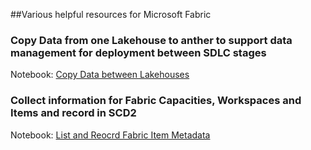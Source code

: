 ##Various helpful resources for Microsoft Fabric


### Copy Data from one Lakehouse to anther to support data management for deployment between SDLC stages

Notebook: [Copy Data between Lakehouses](./notebooks/CopyDataForSDLC.ipynb)

### Collect information for Fabric Capacities, Workspaces and Items and record in SCD2

Notebook: [List and Reocrd Fabric Item Metadata](./notebooks/ListCapacityWorkspaceItems.ipynb)
